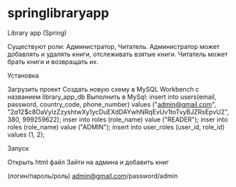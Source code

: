 # springlibraryapp
Library app (Spring)




Существуют роли: Администратор, Читатель.
Администратор может добавлять и удалять книги, отслеживать взятые книги.
Читатель может брать книги и возвращать их.

Установка



Загрузить проект
Создать новую схему в MySQL Workbench с названием library_app_db 
Выполнить в MySql: 
insert into users(email, password, country_code, phone_number) values ("admin@gmail.com", "$2a$12$c8OaVylzZzyshtwXy1ycDuEXdDAYwhNRqEvUv1toTvyBJZRsEpvU2", 380, 999259622);
inser into roles (role_name) value ("READER");
inser into roles (role_name) value ("ADMIN");
insert into user_roles (user_id, role_id) values (1, 2);

Запуск



Открыть html файл
Зайти на админа и добавить книг

(логин/пароль/роль)
admin@gmail.com/password/admin
